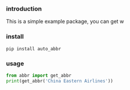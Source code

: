 
### introduction
This is a simple example package, you can get w

### install
```shell script
pip install auto_abbr
```

### usage

```python
from abbr import get_abbr
print(get_abbr('China Eastern Airlines'))
```
